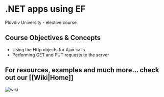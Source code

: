 # .NET apps using EF
Plovdiv University - elective course. 

## Course Objectives & Concepts

* Using the Http objects for Ajax calls
* Performing GET and PUT requests to the server

## For resources, examples and much more... check out our [[Wiki|Home]]

![wiki](https://raw.githubusercontent.com/BaiGanio/PU-DB-Apps-With-EF/master/repo-images/BG%20Wiki.png)
    
